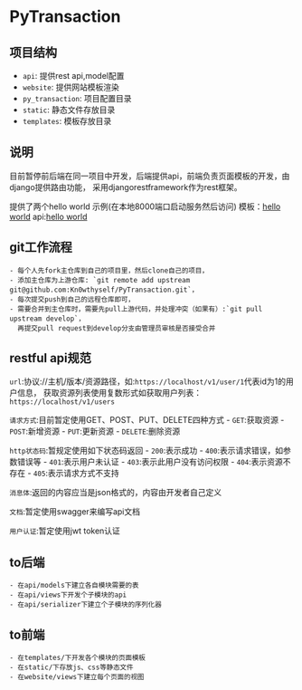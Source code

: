 # PyTransaction

## 项目结构
- `api`: 提供rest api,model配置
- `website`: 提供网站模板渲染
- `py_transaction`: 项目配置目录
- `static`: 静态文件存放目录
- `templates`: 模板存放目录

## 说明
目前暂停前后端在同一项目中开发，后端提供api，前端负责页面模板的开发，由django提供路由功能，
采用djangorestframework作为rest框架。

提供了两个hello world 示例(在本地8000端口启动服务然后访问)
模板：<a href="http://localhost:8000/helloworld">hello world</a>
api:<a href="http://localhost:8000/api/helloworld">hello world</a>

## git工作流程
    - 每个人先fork主仓库到自己的项目里，然后clone自己的项目，
    - 添加主仓库为上游仓库: `git remote add upstream git@github.com:Kn0wthyself/PyTransaction.git`，
    - 每次提交push到自己的远程仓库即可，
    - 需要合并到主仓库时，需要先pull上游代码，并处理冲突（如果有）:`git pull upstream develop`，
      再提交pull request到develop分支由管理员审核是否接受合并

## restful api规范
`url`:协议://主机/版本/资源路径，如:`https://localhost/v1/user/1`代表id为1的用户信息，
获取资源列表使用复数形式如获取用户列表：`https://localhost/v1/users`

`请求方式`:目前暂定使用GET、POST、PUT、DELETE四种方式
    - `GET`:获取资源
    - `POST`:新增资源
    - `PUT`:更新资源
    - `DELETE`:删除资源

`http状态码`:暂规定使用如下状态码返回
    - `200`:表示成功
    - `400`:表示请求错误，如参数错误等
    - `401`:表示用户未认证
    - `403`:表示此用户没有访问权限
    - `404`:表示资源不存在
    - `405`:表示请求方式不支持

`消息体`:返回的内容应当是json格式的，内容由开发者自己定义

`文档`:暂定使用swagger来编写api文档

`用户认证`:暂定使用jwt token认证


## to后端
    - 在api/models下建立各自模块需要的表
    - 在api/views下开发个子模块的api
    - 在api/serializer下建立个子模块的序列化器

## to前端
    - 在templates/下开发各个模块的页面模板
    - 在static/下存放js、css等静态文件
    - 在website/views下建立每个页面的视图